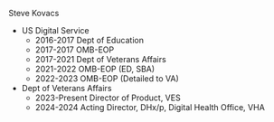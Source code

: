 Steve Kovacs
- US Digital Service
  - 2016-2017 Dept of Education
  - 2017-2017 OMB-EOP
  - 2017-2021 Dept of Veterans Affairs
  - 2021-2022 OMB-EOP (ED, SBA)
  - 2022-2023 OMB-EOP (Detailed to VA)
- Dept of Veterans Affairs
  - 2023-Present Director of Product, VES
  - 2024-2024 Acting Director, DHx/p, Digital Health Office, VHA
